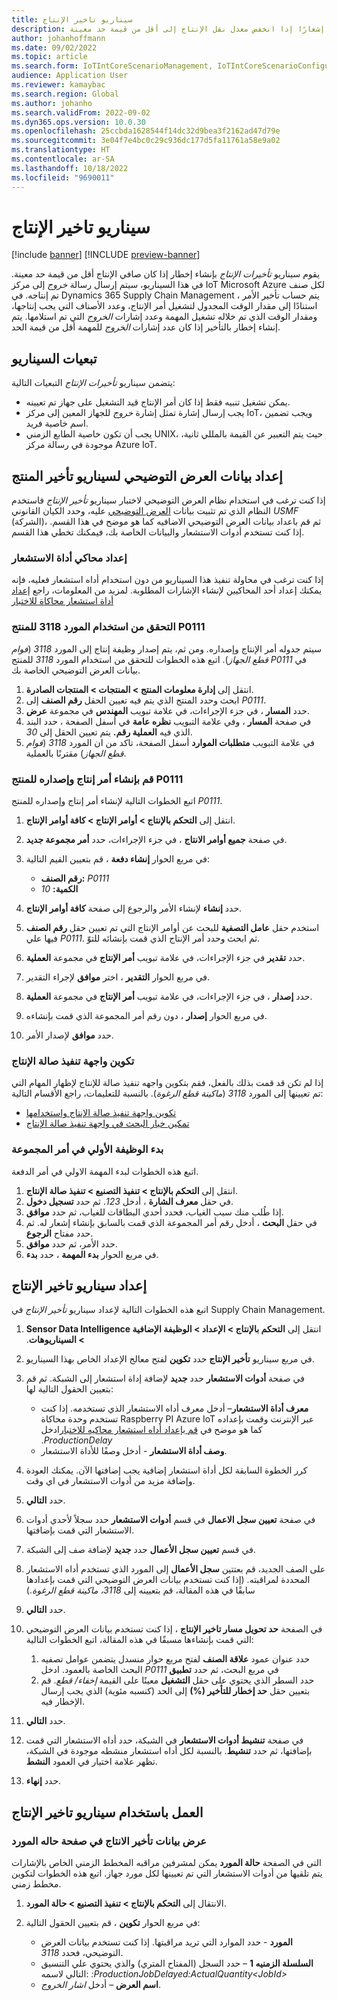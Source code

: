 ```yaml
---
title: سيناريو تاخير الإنتاج
description: يصف هذا المقال سيناريو تأخيرات الإنتاج من خلال إنشاء إخطار والذي يُنشئ إشعارًا إذا انخفض معدل نقل الإنتاج إلى أقل من قيمة حد معينة.
author: johanhoffmann
ms.date: 09/02/2022
ms.topic: article
ms.search.form: IoTIntCoreScenarioManagement, IoTIntCoreScenarioConfigurationWizardV2, IoTIntMfgResourceStatusConfiguration, IoTIntMfgResourceStatus
audience: Application User
ms.reviewer: kamaybac
ms.search.region: Global
ms.author: johanho
ms.search.validFrom: 2022-09-02
ms.dyn365.ops.version: 10.0.30
ms.openlocfilehash: 25ccbda1628544f14dc32d9bea3f2162ad47d79e
ms.sourcegitcommit: 3e04f7e4bc0c29c936dc177d5fa11761a58e9a02
ms.translationtype: HT
ms.contentlocale: ar-SA
ms.lasthandoff: 10/18/2022
ms.locfileid: "9690011"
---
```

# <a name="the-production-delays-scenario"></a>سيناريو تاخير الإنتاج

[!include [banner](../includes/banner.md)]
[!INCLUDE [preview-banner](../includes/preview-banner.md)]
<!-- KFM: Preview until further notice -->

يقوم سيناريو *تأخيرات الإنتاج* بإنشاء إخطار إذا كان صافي الإنتاج أقل من قيمة حد معينة. في هذا السيناريو، سيتم إرسال رسالة *خروج* إلى مركز IoT Microsoft Azure لكل صنف تم إنتاجه. في Dynamics 365 Supply Chain Management ، يتم حساب تأخير الأمر استنادًا إلى مقدار الوقت المجدول لتشغيل أمر الإنتاج، وعدد الأصناف التي يجب إنتاجها، ومقدار الوقت الذي تم خلاله تشغيل المهمة وعدد إشارات *الخروج* التي تم استلامها. يتم إنشاء إخطار بالتأخير إذا كان عدد إشارات *الخروج* للمهمة أقل من قيمة الحد.

## <a name="scenario-dependencies"></a>تبعيات السيناريو

يتضمن سيناريو *تأخيرات الإنتاج* التبعيات التالية:

- يمكن تشغيل تنبيه فقط إذا كان أمر الإنتاج قيد التشغيل على جهاز تم تعيينه.
- يجب إرسال إشارة تمثل إشارة *خروج* للجهاز المعين إلى مركز IoT، ويجب تضمين اسم خاصية فريد.
- يجب أن تكون خاصية الطابع الزمني UNIX، حيث يتم التعبير عن القيمة بالمللي ثانية، موجودة في رسالة مركز Azure IoT.

## <a name="prepare-demo-data-for-the-product-delays-scenario"></a>إعداد بيانات العرض التوضيحي لسيناريو تأخير المنتج

إذا كنت ترغب في استخدام نظام العرض التوضيحي لاختبار سيناريو *تأخير الإنتاج* فاستخدم النظام الذي تم تثبيت بيانات [العرض التوضيحي](../../fin-ops-core/fin-ops/get-started/demo-data.md) عليه، وحدد الكيان القانوني *USMF* (الشركة)، ثم قم باعداد بيانات العرض التوضيحي الاضافيه كما هو موضح في هذا القسم. إذا كنت تستخدم أدوات الاستشعار والبيانات الخاصة بك، فيمكنك تخطي هذا القسم.

### <a name="set-up-sensor-simulator"></a>إعداد محاكي ‏‫أداة الاستشعار

إذا كنت ترغب في محاولة تنفيذ هذا السيناريو من دون استخدام أداه استشعار فعليه، فإنه يمكنك إعداد أحد المحاكيين لإنشاء الإشارات المطلوبة. لمزيد من المعلومات، راجع [إعداد أداة استشعار محاكاة للاختبار](sdi-set-up-simulated-sensor.md)

### <a name="verify-that-resource-3118-is-used-for-product-p0111"></a>التحقق من استخدام المورد 3118 للمنتج P0111

سيتم جدوله أمر الإنتاج وإصداره. ومن ثم، يتم إصدار وظيفة إنتاج إلى المورد *3118* (*فوام قطع الجهاز*). اتبع هذه الخطوات للتحقق من استخدام المورد *3118* للمنتج *P0111* في بيانات العرض التوضيحي الخاصة بك.

1. انتقل إلى **إدارة معلومات المنتج‬ \> المنتجات \> المنتجات الصادرة**.
1. ابحث وحدد المنتج الذي يتم فيه تعيين الحقل **رقم الصنف** إلى *P0111*.
1. في جزء الإجراءات، في علامة تبويب **المهندس** في مجموعة **عرض‏‎‬** ، حدد **المسار**.
1. في صفحة **المسار** ، وفي علامة التبويب **نظره عامة** في أسفل الصفحة ، حدد البند الذي فيه **العملية رقم.** يتم تعيين الحقل إلى *30*.
1. في علامة التبويب **متطلبات الموارد** أسفل الصفحة، تاكد من ان المورد *3118* (*فوام قطع الجهاز*) مقترنًا بالعملية.

### <a name="create-and-release-a-production-order-for-product-p0111"></a>قم بإنشاء أمر إنتاج وإصداره للمنتج P0111

اتبع الخطوات التالية لإنشاء أمر إنتاج وإصداره للمنتج *P0111*.

1. انتقل إلى **التحكم بالإنتاج \> أوامر الإنتاج \> كافة أوامر الإنتاج**.
1. في صفحة **جميع أوامر الانتاج** ، في جزء الإجراءات، حدد **أمر مجموعة جديد**.
1. في مربع الحوار **إنشاء دفعة** ، قم بتعيين القيم التالية:

    - **رقم الصنف:** *P0111*
    - **الكمية:** *10*

1. حدد **إنشاء** لإنشاء الأمر والرجوع إلى صفحة **كافة أوامر الإنتاج**.
1. استخدم حقل **عامل التصفية** للبحث عن أوامر الإنتاج التي تم تعيين حقل **رقم الصنف** فيها علي *P0111*. ثم ابحث وحدد أمر الإنتاج الذي قمت بإنشائه للتوّ.
1. في جزء الإجراءات، في علامة تبويب **أمر الإنتاج** في مجموعة **العملية‏‎‬** حدد **تقدير**.
1. في مربع الحوار **التقدير** ، اختر **موافق** لإجراء التقدير.
1. في جزء الإجراءات، في علامة تبويب **أمر الإنتاج** في مجموعة **العملية‏‎‬** ، حدد **إصدار**.
1. في مربع الحوار **إصدار** ، دون رقم أمر المجموعة الذي قمت بإنشاءه.
1. حدد **موافق** لإصدار الأمر.

### <a name="configure-the-production-floor-execution-interface"></a>تكوين واجهة تنفيذ صالة الإنتاج‬

إذا لم تكن قد قمت بذلك بالفعل، فقم بتكوين واجهه تنفيذ صالة للإنتاج لإظهار المهام التي تم تعيينها إلى المورد *3118* (*ماكينة قطع الرغوة*). بالنسبة للتعليمات، راجع الأقسام التالية:

- [تكوين واجهة تنفيذ صالة الإنتاج‬ واستخدامها](sdi-scenario-equipment-downtime.md#config-pfe)
- [تمكين خيار البحث في واجهة تنفيذ صالة الإنتاج](sdi-scenario-equipment-downtime.md#enable-pfe-search)

### <a name="start-the-first-job-in-the-batch-order"></a>بدء الوظيفة الأولي في أمر المجموعة

اتبع هذه الخطوات لبدء المهمة الاولي في أمر الدفعة.

1. انتقل إلى **التحكم بالإنتاج \> تنفيذ التصنيع \> تنفيذ صالة الإنتاج**.
1. في حقل **معرف الشارة** ، أدخل *123*. ثم حدد **تسجيل دخول**.
1. إذا طُلب منك سبب الغياب، فحدد أحدي البطاقات للغياب، ثم حدد **موافق**.
1. في حقل **البحث** ، أدخل رقم أمر المجموعة الذي قمت بالسابق بإنشاء إشعار له. ثم حدد مفتاح **الرجوع**.
1. حدد الأمر، ثم حدد **موافق**.
1. في مربع الحوار **بدء المهمة** ، حدد **بدء**.

## <a name="set-up-the-production-delays-scenario"></a>إعداد سيناريو تاخير الإنتاج

اتبع هذه الخطوات التالية لإعداد سيناريو *تأخير الإنتاج* في Supply Chain Management.

1. انتقل إلى **التحكم بالإنتاج \> الإعداد \> ‏‫الوظيفة الإضافية Sensor Data Intelligence‬ \> السيناريوهات‬‏‫**.
1. في مربع سيناريو **تأخير الإنتاج** حدد **تكوين** لفتح معالج الإعداد الخاص بهذا السيناريو.
1. في صفحة **أدوات الاستشعار** حدد **جديد** لإضافة إداة استشعار إلى الشبكة. ثم قم بتعيين الحقول التالية لها:

    - **معرف أداة الاستشعار**– أدخل معرف أداه الاستشعار الذي تستخدمه. إذا كنت تستخدم وحدة محاكاة Raspberry PI Azure IoT عبر الإنترنت ‬‏‫وقمت بإعداده كما هو موضح في [قم بإعداد أداه استشعار محاكيه للاختبار](sdi-set-up-simulated-sensor.md)ادخل *ProductionDelay*.
    - **وصف أداة الاستشعار** - أدخل وصفًا للأداة الاستشعار.

1. كرر الخطوة السابقة لكل أداة استشعار إضافية يجب إضافتها الآن. يمكنك العودة وإضافة مزيد من أدوات الاستشعار في اي وقت.
1. حدد **التالي**.
1. في صفحة **تعيين سجل الاعمال** في قسم **أدوات الاستشعار** حدد سجلاً لأحدي أدوات الاستشعار التي قمت بإضافتها.
1. في قسم **تعيين سجل الأعمال** حدد **جديد** لإضافة صف إلى الشبكة.
1. على الصف الجديد، قم بعتتين **سجل الأعمال** إلى المورد الذي تستخدم أداه الاستشعار المحددة لمراقبته. (إذا كنت تستخدم بيانات العرض التوضيحي التي قمت بإعدادها سابقًا في هذه المقالة، قم بتعيينه إلى *3118، ماكينة قطع الرغوة*.)
1. حدد **التالي**.
1. في الصفحة **حد تحويل مسار تاخير الإنتاج** ، إذا كنت تستخدم بيانات العرض التوضيحي التي قمت بإنشاءها مسبقًا في هذه المقالة، اتبع الخطوات التالية:

    1. حدد عنوان عمود **علاقة الصنف** لفتح مربع حوار منسدل يتضمن عوامل تصفيه البحث الخاصة بالعمود. ادخل *P0111* في مربع البحث، ثم حدد **تطبيق**
    2. حدد السطر الذي يحتوي على حقل **التشغيل** معينًا على القيمة *إخفاء/ قطع*. قم بتعيين حقل **حد إخطار للتأخير (%)** إلى الحد (كنسبه مئوية) الذي يجب إرسال الإخطار فيه.

1. حدد **التالي**.
1. في صفحة **تنشيط أدوات الاستشعار** في الشبكة، حدد أداه الاستشعار التي قمت بإضافتها، ثم حدد **تنشيط**. بالنسبة لكل أداه استشعار منشطه موجودة في الشبكة، تظهر علامة اختيار في العمود **النشط**.
1. حدد **إنهاء**.

## <a name="work-with-the-production-delays-scenario"></a>العمل باستخدام سيناريو تاخير الإنتاج

### <a name="view-production-delay-data-on-the-resource-status-page"></a>عرض بيانات تأخير الانتاج في صفحة حاله المورد

في الصفحة **حالة المورد** يمكن لمشرفين مراقبه المخطط الزمني الخاص بالإشارات ‎التي يتم تلقيها من أدوات الاستشعار التي تم تعيينها لكل مورد جهاز. اتبع هذه الخطوات لتكوين مخطط زمني.

1. الانتقال إلى **التحكم بالإنتاج \> ‏‫تنفيذ التصنيع‬ \> حالة المورد**.
1. في مربع الحوار **تكوين** ، قم بتعيين الحقول التالية:

    - **المورد** - حدد الموارد التي تريد مراقبتها. إذا كنت تستخدم بيانات العرض التوضيحي، فحدد *3118*.
    - **السلسلة الزمنيه 1** – حدد السجل (المفتاح المتري) والذي يحتوي علي التنسيق التالي لاسمه: *:ProductionJobDelayed:ActualQuantity&lt;JobId‎&gt;*
    - **اسم العرض** – أدخل *اشار الخروج*.
